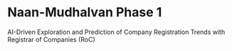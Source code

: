 # Naan-Mudhalvan Phase 1

AI-Driven Exploration and Prediction of Company Registration Trends with Registrar of Companies (RoC)
